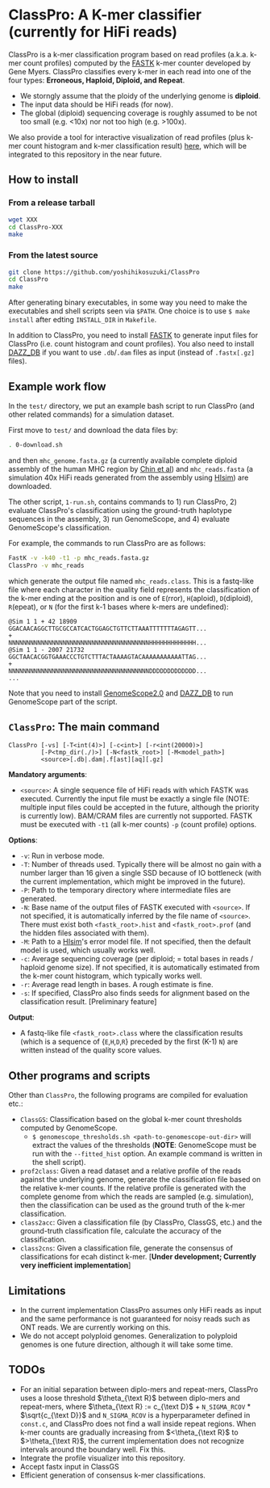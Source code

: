 # ClassPro: A K-mer classifier (currently for HiFi reads)

ClassPro is a k-mer classification program based on read profiles (a.k.a. k-mer count profiles) computed by the [FASTK](https://github.com/thegenemyers/FASTK) k-mer counter developed by Gene Myers.
ClassPro classifies every k-mer in each read into one of the four types: **Erroneous, Haploid, Diploid, and Repeat**.

- We storngly assume that the ploidy of the underlying genome is **diploid**.
- The input data should be HiFi reads (for now).
- The global (diploid) sequencing coverage is roughly assumed to be not too small (e.g. <10x) nor not too high (e.g. >100x).

We also provide a tool for interactive visualization of read profiles (plus k-mer count histogram and k-mer classification result) [here](https://github.com/yoshihikosuzuki/kmer-profile), which will be integrated to this repository in the near future.

## How to install

### From a release tarball

```bash
wget XXX
cd ClassPro-XXX
make
```

### From the latest source

``` bash
git clone https://github.com/yoshihikosuzuki/ClassPro
cd ClassPro
make
```

After generating binary executables, in some way you need to make the executables and shell scripts seen via `$PATH`. One choice is to use `$ make install` after edting `INSTALL_DIR` in `Makefile`.

In addition to ClassPro, you need to install [FASTK](https://github.com/thegenemyers/FASTK) to generate input files for ClassPro (i.e. count histogram and count profiles).
You also need to install [DAZZ_DB](https://github.com/thegenemyers/DAZZ_DB) if you want to use `.db`/`.dam` files as input (instead of `.fastx[.gz]` files).

## Example work flow

In the `test/` directory, we put an example bash script to run ClassPro (and other related commands) for a simulation dataset.

First move to `test/` and download the data files by:

```bash
. 0-download.sh
```

and then `mhc_genome.fasta.gz` (a currently available complete diploid assembly of the human MHC region by [Chin et al](https://www.nature.com/articles/s41467-020-18564-9)) and `mhc_reads.fasta` (a simulation 40x HiFi reads generated from the assembly using [HIsim](https://github.com/thegenemyers/HI.SIM)) are downloaded.

The other script, `1-run.sh`, contains commands to 1) run ClassPro, 2) evaluate ClassPro's classification using the ground-truth haplotype sequences in the assembly, 3) run GenomeScope, and 4) evaluate GenomeScope's classification.

For example, the commands to run ClassPro are as follows:

```bash
FastK -v -k40 -t1 -p mhc_reads.fasta.gz
ClassPro -v mhc_reads
```

which generate the output file named `mhc_reads.class`. This is a fastq-like file where each character in the quality field represents the classification of the k-mer ending at the position and is one of `E`(rror), `H`(aploid), `D`(diploid), `R`(epeat), or `N` (for the first k-1 bases where k-mers are undefined):

```
@Sim 1 1 + 42 18909
GGACAACAGGCTTGCGCCATCACTGGAGCTGTTCTTAAATTTTTTTAGAGTT...
+
NNNNNNNNNNNNNNNNNNNNNNNNNNNNNNNNNNNNNNNHHHHHHHHHHHHH...
@Sim 1 1 - 2007 21732
GGCTAACACGGTGAAACCCTGTCTTTACTAAAAGTACAAAAAAAAAAATTAG...
+
NNNNNNNNNNNNNNNNNNNNNNNNNNNNNNNNNNNNNNNDDDDDDDDDDDDD...
...
```

Note that you need to install [GenomeScope2.0](https://github.com/tbenavi1/genomescope2.0) and [DAZZ_DB](https://github.com/thegenemyers/DAZZ_DB) to run GenomeScope part of the script.

## `ClassPro`: The main command

```text
ClassPro [-vs] [-T<int(4)>] [-c<int>] [-r<int(20000)>]
         [-P<tmp_dir(./)>] [-N<fastk_root>] [-M<model_path>]
         <source>[.db|.dam|.f[ast][aq][.gz]
```

**Mandatory arguments**:

- `<source>`: A single sequence file of HiFi reads with which FASTK was executed. Currently the input file must be exactly a single file (NOTE: multiple input files could be accepted in the future, although the priority is currently low). BAM/CRAM files are currently not supported. FASTK must be executed with `-t1` (all k-mer counts) `-p` (count profile) options.

**Options**:

- `-v`: Run in verbose mode.
- `-T`: Number of threads used. Typically there will be almost no gain with a number larger than 16 given a single SSD because of IO bottleneck (with the current implementation, which might be improved in the future).
- `-P`: Path to the temporary directory where intermediate files are generated.
- `-N`: Base name of the output files of FASTK executed with `<source>`. If not specified, it is automatically inferred by the file name of `<source>`. There must exist both `<fastk_root>.hist` and `<fastk_root>.prof` (and the hidden files associated with them).
- `-M`: Path to a [HIsim](https://github.com/thegenemyers/HI.SIM)'s error model file. If not specified, then the default model is used, which usually works well.
- `-c`: Average sequencing coverage (per diploid; = total bases in reads / haploid genome size). If not specified, it is automatically estimated from the k-mer count histogram, which typically works well.
- `-r`: Average read length in bases. A rough estimate is fine.
- `-s`: If specified, ClassPro also finds seeds for alignment based on the classification result. [Preliminary feature]

**Output**:

- A fastq-like file `<fastk_root>.class` where the classification results (which is a sequence of {`E`,`H`,`D`,`R`} preceded by the first (K-1) `N`) are written instead of the quality score values.

## Other programs and scripts

Other than `ClassPro`, the following programs are compiled for evaluation etc.:

- `ClassGS`: Classification based on the global k-mer count thresholds computed by GenomeScope.
  - `$ genomescope_thresholds.sh <path-to-genomescope-out-dir>` will extract the values of the thresholds (**NOTE**: GenomeScope must be run with the `--fitted_hist` option. An example command is written in the shell script).
- `prof2class`: Given a read dataset and a relative profile of the reads against the underlying genome, generate the classification file based on the relative k-mer counts. If the relative profile is generated with the complete genome from which the reads are sampled (e.g. simulation), then the classification can be used as the ground truth of the k-mer classification.
- `class2acc`: Given a classification file (by ClassPro, ClassGS, etc.) and the ground-truth classification file, calculate the accuracy of the classification.
- `class2cns`: Given a classification file, generate the consensus of classifications for ecah distinct k-mer. [**Under development; Currently very inefficient implementation**]

## Limitations

- In the current implementation ClassPro assumes only HiFi reads as input and the same performance is not guaranteed for noisy reads such as ONT reads. We are currently working on this.
- We do not accept polyploid genomes. Generalization to polyploid genomes is one future direction, although it will take some time.

## TODOs

- For an initial separation between diplo-mers and repeat-mers, ClassPro uses a loose threshold $\theta_{\text R}$ between diplo-mers and repeat-mers, where $\theta_{\text R} := c_{\text D}$ + `N_SIGMA_RCOV` * $\sqrt{c_{\text D}}$ and `N_SIGMA_RCOV` is a hyperparameter defined in `const.c`, and ClassPro does not find a wall inside repeat regions. When k-mer counts are gradually increasing from $<\theta_{\text R}$ to $>\theta_{\text R}$, the current implementation does not recognize intervals around the boundary well. Fix this.
- Integrate the profile visualizer into this repository.
- Accept fastx input in ClassGS
- Efficient generation of consensus k-mer classifications.
